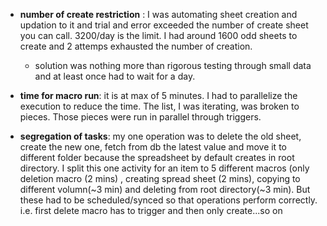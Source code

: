 * **number of create restriction** : I was automating sheet creation and updation to it and trial and error exceeded the number of create sheet you can call. 3200/day is the limit. I had around 1600 odd sheets to create and 2 attemps exhausted the number of creation.
  * solution was nothing more than rigorous testing through small data and at least once had to wait for a day.
  
* **time for macro run**: it is at max of 5 minutes. I had to parallelize the execution to reduce the time. The list, I was iterating, was broken to pieces. Those pieces were run in parallel through triggers.

* **segregation of tasks**: my one operation was to delete the old sheet, create the new one, fetch from db the latest value and move it to different folder because the spreadsheet by default creates in root directory. I split this one activity for an item to 5 different macros (only deletion macro (2 mins) , creating spread sheet (2 mins), copying to different volumn(~3 min) and deleting from root directory(~3 min). But these had to be scheduled/synced so that operations perform correctly. i.e. first delete macro has to trigger and then only create...so on
